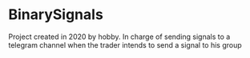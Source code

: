 # BinarySignals
Project created in 2020 by hobby. In charge of sending signals to a telegram channel when the trader intends to send a signal to his group

